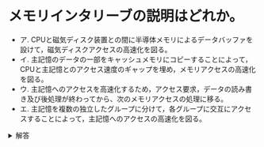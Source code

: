 # メモリインタリーブの説明はどれか。

- ア. CPUと磁気ディスク装置との間に半導体メモリによるデータバッファを設けて，磁気ディスクアクセスの高速化を図る。
- イ. 主記憶のデータの一部をキャッシュメモリにコピーすることによって，CPUと主記憶とのアクセス速度のギャップを埋め，メモリアクセスの高速化を図る。
- ウ. 主記憶へのアクセスを高速化するため，アクセス要求，データの読み書き及び後処理が終わってから、次のメモリアクセスの処理に移る。
- エ. 主記憶を複数の独立したグループに分けて，各グループに交互にアクセスすることによって，主記憶へのアクセスの高速化を図る。

<details>
<summary>解答</summary>
<u>エ</u>

## 解説
メモリインタリーブは、物理上は1つである主記憶領域を、論理的な複数の領域(バンク)に分け、これに並列アクセスすることで見かけ上のアクセス時間の短縮を図るメモリアクセス高速化の手法です。

![解説画像](https://www.ap-siken.com/kakomon/02_aki/img/09.gif)

アはデイスクキャッシュの説明

イはキャッシュメモリの説明

ウは排他制御の説明

</details>